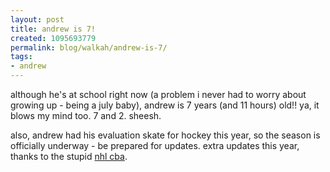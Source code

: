 ```yaml
---
layout: post
title: andrew is 7!
created: 1095693779
permalink: blog/walkah/andrew-is-7/
tags:
- andrew
---
```

<p>
although he's at school right now (a problem i never had to worry about growing up - being a july baby), andrew is 7 years (and 11 hours) old!! ya, it blows my mind too. 7 and 2. sheesh.
</p><p>
also, andrew had his evaluation skate for hockey this year, so the season is officially underway - be prepared for updates. extra updates this year, thanks to the stupid <a href="http://www.nhlcbanews.com/">nhl cba</a>.
</p>
